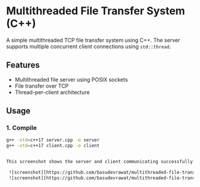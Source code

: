 # Multithreaded File Transfer System (C++)

A simple multithreaded TCP file transfer system using C++. The server supports multiple concurrent client connections using `std::thread`.

## Features
- Multithreaded file server using POSIX sockets
- File transfer over TCP
- Thread-per-client architecture

## Usage

### 1. Compile

```bash
g++ -std=c++17 server.cpp -o server
g++ -std=c++17 client.cpp -o client


This screenshot shows the server and client communicating successfully:

 ![screenshot][https://github.com/basudevrawat/multithreaded-file-transfer/issues/1#issuecomment-3140227894]
 ![screenshot][https://github.com/basudevrawat/multithreaded-file-transfer/issues/1#issuecomment-3140228764]

